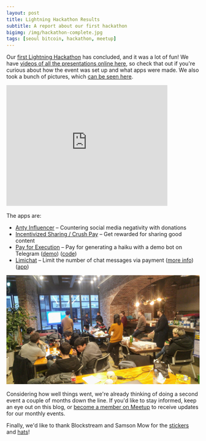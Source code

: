 ```yaml
---
layout: post
title: Lightning Hackathon Results
subtitle: A report about our first hackathon
bigimg: /img/hackathon-complete.jpg
tags: [seoul bitcoin, hackathon, meetup]
---
```

Our [first Lightning Hackathon](https://seoulbitcoin.kr/2018-12-05-lightning-hackathon/) has concluded, and it was a lot of fun! We have [videos of all the presentations online here](https://www.youtube.com/watch?v=NQ3dh5KziQU&index=1&list=PL1ag2C4FPqOvEg07XJBSj9x0wRUVv_6kt), so check that out if you're curious about how the event was set up and what apps were made. We also took a bunch of pictures, which [can be seen here](https://www.meetup.com/seoulbitcoin/photos/29573042/).

<iframe width="420" height="315" src="https://www.youtube.com/watch?v=NQ3dh5KziQU&index=1&list=PL1ag2C4FPqOvEg07XJBSj9x0wRUVv_6kt" frameborder="0" allowfullscreen="1"></iframe>

The apps are:

- [Anty Influencer](https://www.youtube.com/watch?v=FHdao4kNp3o&index=2&list=PL1ag2C4FPqOvEg07XJBSj9x0wRUVv_6kt) – Countering social media negativity with donations
- [Incentivized Sharing / Crush Pay](https://www.youtube.com/watch?v=CEwRv7qw4fY&index=3&list=PL1ag2C4FPqOvEg07XJBSj9x0wRUVv_6kt) – Get rewarded for sharing good content
- [Pay for Execution](https://www.youtube.com/watch?v=0y_8M2DOtz8&index=4&list=PL1ag2C4FPqOvEg07XJBSj9x0wRUVv_6kt) – Pay for generating a haiku with a demo bot on Telegram ([demo](https://t.me/lightingNetworkHackathon_bot)) ([code](https://github.com/prokopevaleksey/lightningNetworkHackathon2019january/blob/master/haikuBot.py))
- [Limichat](https://www.youtube.com/watch?v=6kBkCLoLukw&list=PL1ag2C4FPqOvEg07XJBSj9x0wRUVv_6kt&index=5) – Limit the number of chat messages via payment ([more info](https://medium.com/@RubenSomsen/limichat-lightning-chat-app-5540615e8369)) ([app](https://limichat.herokuapp.com))

![Hackathon in Progress](/img/hackingaway.jpeg)

Considering how well things went, we're already thinking of doing a second event a couple of months down the line. If you'd like to stay informed, keep an eye out on this blog, or [become a member on Meetup](https://www.meetup.com/seoulbitcoin) to receive updates for our monthly events.

Finally, we'd like to thank Blockstream and Samson Mow for the [stickers](https://twitter.com/SomsenRuben/status/1074326669345714176) and [hats](https://twitter.com/SomsenRuben/status/1075793069734162433)!
